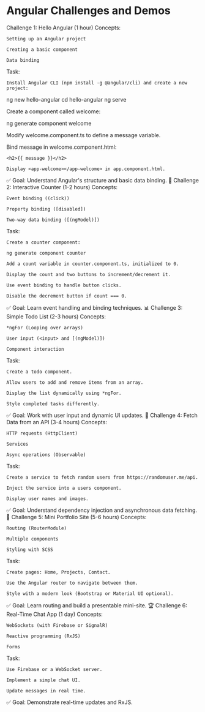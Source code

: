 # Angular Challenges and Demos


Challenge 1: Hello Angular (1 hour)
Concepts:

    Setting up an Angular project

    Creating a basic component

    Data binding

Task:

    Install Angular CLI (npm install -g @angular/cli) and create a new project:

ng new hello-angular
cd hello-angular
ng serve

Create a component called welcome:

ng generate component welcome

Modify welcome.component.ts to define a message variable.

Bind message in welcome.component.html:

    <h2>{{ message }}</h2>

    Display <app-welcome></app-welcome> in app.component.html.

✅ Goal: Understand Angular's structure and basic data binding.
🚀 Challenge 2: Interactive Counter (1-2 hours)
Concepts:

    Event binding ((click))

    Property binding ([disabled])

    Two-way data binding ([(ngModel)])

Task:

    Create a counter component:

    ng generate component counter

    Add a count variable in counter.component.ts, initialized to 0.

    Display the count and two buttons to increment/decrement it.

    Use event binding to handle button clicks.

    Disable the decrement button if count === 0.

✅ Goal: Learn event handling and binding techniques.
📊 Challenge 3: Simple Todo List (2-3 hours)
Concepts:

    *ngFor (Looping over arrays)

    User input (<input> and [(ngModel)])

    Component interaction

Task:

    Create a todo component.

    Allow users to add and remove items from an array.

    Display the list dynamically using *ngFor.

    Style completed tasks differently.

✅ Goal: Work with user input and dynamic UI updates.
📡 Challenge 4: Fetch Data from an API (3-4 hours)
Concepts:

    HTTP requests (HttpClient)

    Services

    Async operations (Observable)

Task:

    Create a service to fetch random users from https://randomuser.me/api.

    Inject the service into a users component.

    Display user names and images.

✅ Goal: Understand dependency injection and asynchronous data fetching.
🎨 Challenge 5: Mini Portfolio Site (5-6 hours)
Concepts:

    Routing (RouterModule)

    Multiple components

    Styling with SCSS

Task:

    Create pages: Home, Projects, Contact.

    Use the Angular router to navigate between them.

    Style with a modern look (Bootstrap or Material UI optional).

✅ Goal: Learn routing and build a presentable mini-site.
🏆 Challenge 6: Real-Time Chat App (1 day)
Concepts:

    WebSockets (with Firebase or SignalR)

    Reactive programming (RxJS)

    Forms

Task:

    Use Firebase or a WebSocket server.

    Implement a simple chat UI.

    Update messages in real time.

✅ Goal: Demonstrate real-time updates and RxJS.